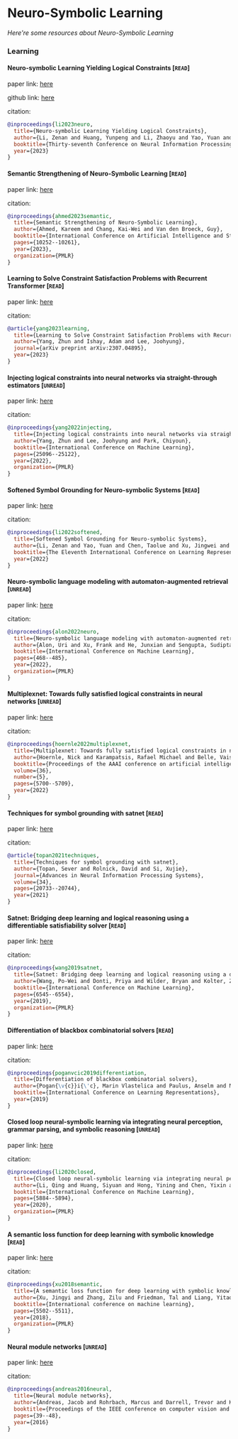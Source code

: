 # Neuro-Symbolic Learning
*Here're some resources about Neuro-Symbolic Learning*


### Learning

#### Neuro-symbolic Learning Yielding Logical Constraints [`READ`]

paper link: [here](https://openreview.net/pdf?id=2ioRi2uwLR)

github link: [here](https://github.com/lizn-zn/Nesy-Programming)

citation: 
```bibtex
@inproceedings{li2023neuro,
  title={Neuro-symbolic Learning Yielding Logical Constraints},
  author={Li, Zenan and Huang, Yunpeng and Li, Zhaoyu and Yao, Yuan and Xu, Jingwei and Chen, Taolue and Ma, Xiaoxing and Lu, Jian},
  booktitle={Thirty-seventh Conference on Neural Information Processing Systems},
  year={2023}
}
```


#### Semantic Strengthening of Neuro-Symbolic Learning [`READ`]

paper link: [here](https://proceedings.mlr.press/v206/ahmed23a/ahmed23a.pdf)

citation: 
```bibtex
@inproceedings{ahmed2023semantic,
  title={Semantic Strengthening of Neuro-Symbolic Learning},
  author={Ahmed, Kareem and Chang, Kai-Wei and Van den Broeck, Guy},
  booktitle={International Conference on Artificial Intelligence and Statistics},
  pages={10252--10261},
  year={2023},
  organization={PMLR}
}
```
    


#### Learning to Solve Constraint Satisfaction Problems with Recurrent Transformer [`READ`]

paper link: [here](https://arxiv.org/pdf/2307.04895)

citation: 
```bibtex
@article{yang2023learning,
  title={Learning to Solve Constraint Satisfaction Problems with Recurrent Transformer},
  author={Yang, Zhun and Ishay, Adam and Lee, Joohyung},
  journal={arXiv preprint arXiv:2307.04895},
  year={2023}
}
```

#### Injecting logical constraints into neural networks via straight-through estimators [`UNREAD`]

paper link: [here](https://proceedings.mlr.press/v162/yang22h/yang22h.pdf)

citation: 
```bibtex
@inproceedings{yang2022injecting,
  title={Injecting logical constraints into neural networks via straight-through estimators},
  author={Yang, Zhun and Lee, Joohyung and Park, Chiyoun},
  booktitle={International Conference on Machine Learning},
  pages={25096--25122},
  year={2022},
  organization={PMLR}
}
```


#### Softened Symbol Grounding for Neuro-symbolic Systems [`READ`]

paper link: [here](https://openreview.net/pdf?id=HTJE5Krui0g)

citation: 
```bibtex
@inproceedings{li2022softened,
  title={Softened Symbol Grounding for Neuro-symbolic Systems},
  author={Li, Zenan and Yao, Yuan and Chen, Taolue and Xu, Jingwei and Cao, Chun and Ma, Xiaoxing and Jian, L and others},
  booktitle={The Eleventh International Conference on Learning Representations},
  year={2022}
}
```

#### Neuro-symbolic language modeling with automaton-augmented retrieval [`UNREAD`]

paper link: [here](https://proceedings.mlr.press/v162/alon22a/alon22a.pdf)

citation: 
```bibtex
@inproceedings{alon2022neuro,
  title={Neuro-symbolic language modeling with automaton-augmented retrieval},
  author={Alon, Uri and Xu, Frank and He, Junxian and Sengupta, Sudipta and Roth, Dan and Neubig, Graham},
  booktitle={International Conference on Machine Learning},
  pages={468--485},
  year={2022},
  organization={PMLR}
}
```
    

#### Multiplexnet: Towards fully satisfied logical constraints in neural networks [`UNREAD`]

paper link: [here](https://ojs.aaai.org/index.php/AAAI/article/view/20512/20271)

citation: 
```bibtex
@inproceedings{hoernle2022multiplexnet,
  title={Multiplexnet: Towards fully satisfied logical constraints in neural networks},
  author={Hoernle, Nick and Karampatsis, Rafael Michael and Belle, Vaishak and Gal, Kobi},
  booktitle={Proceedings of the AAAI conference on artificial intelligence},
  volume={36},
  number={5},
  pages={5700--5709},
  year={2022}
}
```
    
#### Techniques for symbol grounding with satnet [`READ`]

paper link: [here](https://proceedings.neurips.cc/paper_files/paper/2021/file/ad7ed5d47b9baceb12045a929e7e2f66-Paper.pdf)

citation: 
```bibtex
@article{topan2021techniques,
  title={Techniques for symbol grounding with satnet},
  author={Topan, Sever and Rolnick, David and Si, Xujie},
  journal={Advances in Neural Information Processing Systems},
  volume={34},
  pages={20733--20744},
  year={2021}
}
```
    

#### Satnet: Bridging deep learning and logical reasoning using a differentiable satisfiability solver [`READ`]

paper link: [here](http://proceedings.mlr.press/v97/wang19e/wang19e.pdf)

citation: 
```bibtex
@inproceedings{wang2019satnet,
  title={Satnet: Bridging deep learning and logical reasoning using a differentiable satisfiability solver},
  author={Wang, Po-Wei and Donti, Priya and Wilder, Bryan and Kolter, Zico},
  booktitle={International Conference on Machine Learning},
  pages={6545--6554},
  year={2019},
  organization={PMLR}
}
```
    
#### Differentiation of blackbox combinatorial solvers [`READ`]

paper link: [here](https://openreview.net/pdf?id=BkevoJSYPB)

citation: 
```bibtex
@inproceedings{poganvcic2019differentiation,
  title={Differentiation of blackbox combinatorial solvers},
  author={Pogan{\v{c}}i{\'c}, Marin Vlastelica and Paulus, Anselm and Musil, Vit and Martius, Georg and Rolinek, Michal},
  booktitle={International Conference on Learning Representations},
  year={2019}
}
```
    
    

#### Closed loop neural-symbolic learning via integrating neural perception, grammar parsing, and symbolic reasoning [`UNREAD`]

paper link: [here](http://proceedings.mlr.press/v119/li20f/li20f.pdf)

citation: 
```bibtex
@inproceedings{li2020closed,
  title={Closed loop neural-symbolic learning via integrating neural perception, grammar parsing, and symbolic reasoning},
  author={Li, Qing and Huang, Siyuan and Hong, Yining and Chen, Yixin and Wu, Ying Nian and Zhu, Song-Chun},
  booktitle={International Conference on Machine Learning},
  pages={5884--5894},
  year={2020},
  organization={PMLR}
}
```
    


#### A semantic loss function for deep learning with symbolic knowledge [`READ`]

paper link: [here](http://proceedings.mlr.press/v80/xu18h/xu18h.pdf)

citation: 
```bibtex
@inproceedings{xu2018semantic,
  title={A semantic loss function for deep learning with symbolic knowledge},
  author={Xu, Jingyi and Zhang, Zilu and Friedman, Tal and Liang, Yitao and Broeck, Guy},
  booktitle={International conference on machine learning},
  pages={5502--5511},
  year={2018},
  organization={PMLR}
}
```


#### Neural module networks [`UNREAD`]

paper link: [here](http://openaccess.thecvf.com/content_cvpr_2016/papers/Andreas_Neural_Module_Networks_CVPR_2016_paper.pdf)

citation: 
```bibtex
@inproceedings{andreas2016neural,
  title={Neural module networks},
  author={Andreas, Jacob and Rohrbach, Marcus and Darrell, Trevor and Klein, Dan},
  booktitle={Proceedings of the IEEE conference on computer vision and pattern recognition},
  pages={39--48},
  year={2016}
}
```

